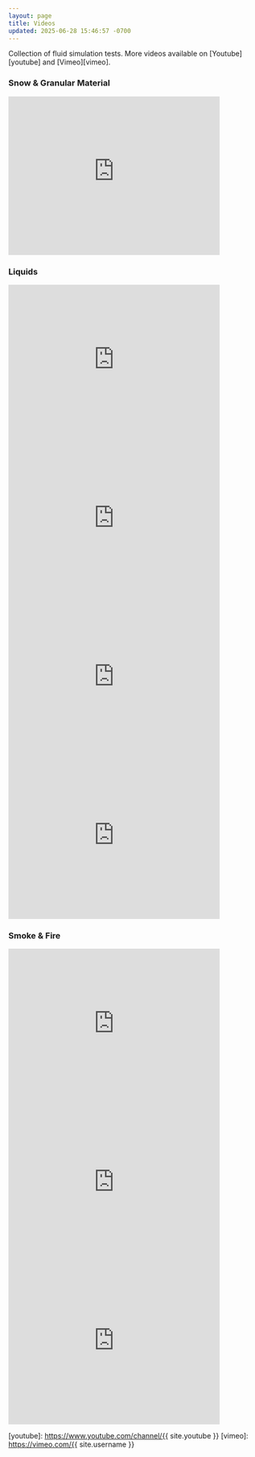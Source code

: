 ```yaml
---
layout: page
title: Videos
updated: 2025-06-28 15:46:57 -0700
---
```


Collection of fluid simulation tests. More videos available on [Youtube][youtube] and [Vimeo][vimeo].

### Snow & Granular Material
<iframe src="https://www.youtube.com/embed/l9jFblpe8jE?rel=0" width="420" height="315" frameborder="0" allowfullscreen></iframe>

### Liquids

<iframe src="https://www.youtube.com/embed/iVjA8I_Qnlw?rel=0" width="420" height="315" frameborder="0" allowfullscreen></iframe>
<iframe src="https://www.youtube.com/embed/xtFE0GSptII?rel=0" width="420" height="315" frameborder="0" allowfullscreen></iframe>
<iframe src="https://www.youtube.com/embed/7KQvRxq4YZ4?rel=0" width="420" height="315" frameborder="0" allowfullscreen></iframe>
<iframe src="https://www.youtube.com/embed/9HgHFBJOaEc?rel=0" width="420" height="315" frameborder="0" allowfullscreen></iframe>

### Smoke & Fire

<iframe src="https://www.youtube.com/embed/GuEVLDNcQws?rel=0" width="420" height="315" frameborder="0" allowfullscreen></iframe>
<iframe src="https://www.youtube.com/embed/ZDK7ZWDgBhw?rel=0" width="420" height="315" frameborder="0" allowfullscreen></iframe>
<iframe src="https://www.youtube.com/embed/SB2xGL2XsGQ?rel=0" width="420" height="315" frameborder="0" allowfullscreen></iframe>

[youtube]: https://www.youtube.com/channel/{{ site.youtube }}
[vimeo]: https://vimeo.com/{{ site.username }}
